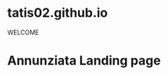 # tatis02.github.io
<html>
	<head>
	WELCOME
	</head>
	<body>
	<div>
		<h1>Annunziata Landing page</h1>
	</div>
	</body>
</html>
